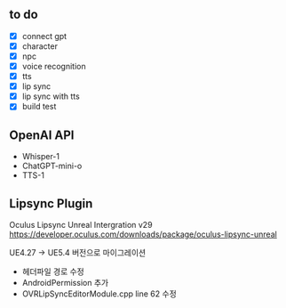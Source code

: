 ## to do
- [x] connect gpt
- [x] character
- [x] npc
- [x] voice recognition
- [x] tts
- [x] lip sync
- [x] lip sync with tts
- [x] build test

## OpenAI API
- Whisper-1
- ChatGPT-mini-o
- TTS-1

## Lipsync Plugin

Oculus Lipsync Unreal Intergration v29
https://developer.oculus.com/downloads/package/oculus-lipsync-unreal

UE4.27 -> UE5.4 버전으로 마이그레이션
- 헤더파일 경로 수정
- AndroidPermission 추가
- OVRLipSyncEditorModule.cpp line 62 수정